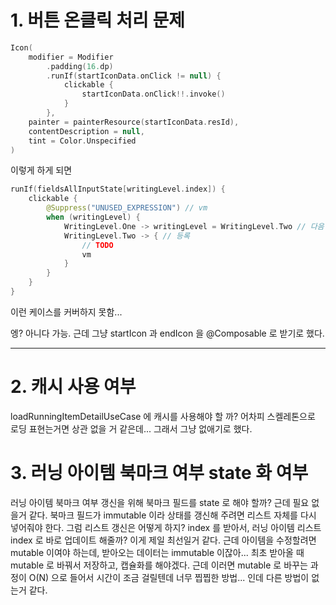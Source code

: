 # 1. 버튼 온클릭 처리 문제

```kotlin
Icon(
    modifier = Modifier
        .padding(16.dp)
        .runIf(startIconData.onClick != null) {
            clickable {
                startIconData.onClick!!.invoke()
            }
        },
    painter = painterResource(startIconData.resId),
    contentDescription = null,
    tint = Color.Unspecified
)
```

이렇게 하게 되면

```kotlin
runIf(fieldsAllInputState[writingLevel.index]) {
    clickable {
        @Suppress("UNUSED_EXPRESSION") // vm
        when (writingLevel) {
            WritingLevel.One -> writingLevel = WritingLevel.Two // 다음 단계
            WritingLevel.Two -> { // 등록
                // TODO
                vm
            }
        }
    }
}
```

이런 케이스를 커버하지 못함...

엥? 아니다 가능. 근데 그냥 startIcon 과 endIcon 을 @Composable 로 받기로 했다.

---

# 2. 캐시 사용 여부

loadRunningItemDetailUseCase 에 캐시를 사용해야 할 까? 어차피 스켈레톤으로 로딩 표현는거면 상관 없을 거 같은데...
그래서 그냥 없애기로 했다. 

# 3. 러닝 아이템 북마크 여부 state 화 여부

러닝 아이템 북마크 여부 갱신을 위해 북마크 필드를 state 로 해야 할까?
근데 필요 없을거 같다. 북마크 필드가 immutable 이라 상태를 갱신해 주려면 리스트 자체를 다시 넣어줘야 한다.
그럼 리스트 갱신은 어떻게 하지?
index 를 받아서, 러닝 아이템 리스트 index 로 바로 업데이트 해줄까? 이게 제일 최선일거 같다.
근데 아이템을 수정할려면 mutable 이여야 하는데, 받아오는 데이터는 immutable 이잖아...
최초 받아올 때 mutable 로 바꿔서 저장하고, 캡슐화를 해야겠다.
근데 이러면 mutable 로 바꾸는 과정이 O(N) 으로 들어서 시간이 조금 걸릴텐데
너무 찝찝한 방법... 인데 다른 방법이 없는거 같다.